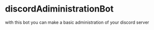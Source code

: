 # discordAdiministrationBot
with this bot you can make a basic administration of your discord server
